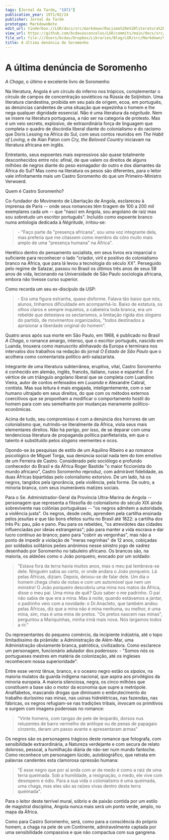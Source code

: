 ```yaml
---
tags: [Jornal da Tarde, "1971"]
publication_year: 1971/02/24
publisher: Jornal da Tarde
prototype: MarkdownNote
edit_url: tinderbox://LGR/docs/src/markdown/Racismo%20e%20literatura%20negra/Literatura%20Africana?view=outline+select=1658628304
view_url: https://github.com/bcdavasconcelos/LGR/commits/main/docs/src/markdown/racismo-e-literatura-negra/literatura-africana/a-ltima-den-ncia-de-soromenho.md
file_url: file:///Users/bcdav/Dropbox/Libraries/Blog/LGR/src/Markdown/Vol%201/Literatura%20Africana/A%20u%CC%81ltima%20denu%CC%81ncia%20de%20Soromenho.md
title: A última denúncia de Soromenho
---
```


# A última denúncia de Soromenho

*A Chaga*, o último e excelente livro de Soromenho

Na literatura, Angola é um círculo do inferno nos trópicos, complementar o círculo de campos de concentração soviéticos na Rússia de Soljinitsin. Uma literatura clandestina, proibida em seu país de origem, ecoa, em português, as denúncias candentes de uma situação que espezinha o homem e lhe nega qualquer dignidade essencial. Não é uma literatura da *négritude*. Nem se insere na literatura portuguesa, a não ser na categoria de protesto. Mas é um veio secreto, explosivo, de extraordinária força de linguagem que completa o quadro de discórdia liberal diante do colonialismo e do racismo que Doris Lessing na África do Sul, com seus contos reunidos em *The Habit of Loving*, e de Alan Paton com *Cry, the Beloved Country* iniciavam na literatura africana em inglês.

Entretanto, seus expoentes mais expressivos são quase totalmente desconhecidos entre nós: afinal, de que valem os direitos de alguns milhões de negros diante do peso esmagador do outro e dos diamantes da África do Sul? Mas como na literatura os pesos são diferentes, para o leitor vale infinitamente mais um Castro Soromenho do que um Primeiro-Ministro Verwoerd.

Quem é Castro Soromenho?

Co-fundador do Movimento de Libertação de Angola, esclareceu à imprensa de Paris -- onde seus romances têm tiragem de 100 a 200 mil exemplares cada um -- que "nasci em Angola, sou angolano de raiz mas sou sobretudo um escritor português". Incluído como expoente branco numa antologia dedicada à *Négritude*, irritou-se:

> \- "Faço parte da "presença africana", sou uma voz integrante dela, mas preferia que me citassem como membro do côro muito mais amplo de uma "presença humana" na África".

Herético dentro do pensamento socialista, em seus livros era imparcial o suficiente para reconhecer o lado "criador, viril e positivo do colonialismo branco na África, que para lá levou a tecnologia do século XX". Perseguido pelo regime de Salazar, passou no Brasil os últimos três anos de seus 58 anos de vida, lecionando na Universidade de São Paulo sociologia africana, embora não tivesse curso superior.

Como recorda um seu ex-discípulo da USP:

> \- Era uma figura estranha, quase disforme. Falava tão baixo que nós, alunos, tínhamos dificuldade em acompanhá-lo. Baixo de estatura, os olhos claros e sempre inquietos, a cabeleira toda branca, era um rebelde que detestava os sectarismos, a limitação rígida dos *slogans* do partido, de movimentos organizados, "todos destinados a aprisionar a liberdade original do homem".

Quatro anos após sua morte em São Paulo, em 1968, é publicado no Brasil *A Chaga*, o romance amargo, intenso, que o escritor português, nascido em Luanda, trouxera como manuscrito alinhavado da Europa e terminara nos intervalos dos trabalhos na redação do jornal *O Estado de São Paulo* que o acolhera como comentarista político anti-salazarista.

Integrante de uma literatura subterrânea, eruptiva, vital, Castro Soromenho é conhecido em alemão, inglês, francês, italiano, russo e espanhol. É o vértice de um triângulo angolano liberal que se completa com Luandino Vieira, autor de contos enfeixados em *Luuanda* e Alexandre Cabral, contista. Mas sua leitura é mais engajada, inteligentemente, com o ser humano ultrajado em seus direitos, do que com os métodos externos coercitivos que se proponham a modificar o comportamento hostil do homem para com seu semelhante por mudanças meramente político-econômicas.

Acima de tudo, seu compromisso é com a denúncia dos horrores de um colonialismo que, nutrindo-se literalmente da África, viola seus mais elementares direitos. Não há perigo, por isso, de se deparar com uma tendenciosa literatura de propaganda política panfletarista, em que o talento é substituído pelos *slogans* veementes e ocos.

Opondo-se às pesquisas de estilo de um Aquilino Ribeiro e ao romance psicológico de Miguel Torga, sua denúncia social nada tem do tom emotivo de um Ferreira de Castro. Considerado pelo sociólogo e profundo conhecedor do Brasil e da África Roger Bastide "o maior ficcionista do mundo africano", Castro Soromenho reproduz, com admirável fidelidade, as duas Áfricas bipartidas pelo colonialismo extorsivo. De um lado, há os negros, tangidos pela ignorância, pela violência, pela forme. De outro, a minoria branca, com seus inumeráveis matizes sociais.

Para o Se. Administrador-Geral da Província Ultra-Marina de Angola -- personagem que representa a filosofia do colonialismo do século XIX ainda sobrevivente nas colônias portuguêsas -- "os negros admitem a autoridade, a violência justa". Os negros, desde cedo, aprendem pela cartilha ensinada pelos jesuítas e que tão bons efeitos surtiu no Brasil até 1822: a cartilha dos três Ps: pau, pão e pano. Pau para os rebeldes, "os atrevidotes das cidades influenciadas por ideias estrangeiras"; pão para manter a vida escrava e dar lucro contínuo ao branco; pano para "cobrir as vergonhas", mas não a ponto de impedir a violação de "meras negrinhas" de 12 anos, cobiçadas por soldados solitários peões anônimos nesse sinistro jogo de xadrez desenhado por Soromenho no tabuleiro africano. Os brancos são, na maioria, os aldeões como o João porqueiro, evocado por um soldado:

> "Estava fora da terra havia muitos anos, mas o meu pai lembrava-se dele. Ninguém sabia ao certo, or onde andara o João porqueiro. Lá pelas Áfricas, diziam. Depois, deixou-se de falar dele. Um dia o homem chega cheio de notas e com um automóvel que nem um ministro! O João porqueiro descobriu uma mina nos matos da África, disse o meu pai. Uma mina de quê? Quis saber o me padrinho. O pai não sabia de que era a mina. Mas à noite, quando estávamos a jantar, o padrinho veio com a novidade: o Dr.Anacleto, que também andou pelas Áfricas, diz que a mina não é mina nenhuma, ou melhor, é uma mina, sim, mas é uma mina de pretos. "Os pretos nascem nas minas", perguntou a Mariquinhas, minha irmã mais nova. Nós largamos todos a rir."

Ou representantes do pequeno comércio, da incipiente indústria, até o topo limitadíssimo da pirâmide: a Administração de Além-Mar, uma Administração obviamente branca, patriótica, civilizadora. Como esclarece um personagem, funcionário adulador dos poderosos: - "Somos nós os portugueses mestres em matéria de colonização, até os ingleses reconhecem nossa superioridade".

Entre esse verniz tênue, branco, e o oceano negro estão os *sipaios*, na maioria mulatos da guarda indígena nacional, que aspira aos privilégios da minoria europeia. A maioria silenciosa, negra, os cinco milhões que constituem a base são o motor da economia que supre a metrópole. Analfabetos, mascando drogas que diminuem o embrutecimento do trabalho duríssimo nas minas, nas usinas hidrelétricas, nas fazendas, nas fábricas, os negros refugiam-se nas tradições tribais, invocam os primitivos e surgem com imagens poderosas no romance:

> "Vinte homens, com tangas de pele de leopardo, dorsos nus reluzentes de barro vermelho de antílope ou de penas de papagaio cinzento, deram um passo avante e apresentaram armas"

Os negros são os personagens trágicos deste romance que fotografa, com sensibilidade extraordinária, a Natureza verdejante e com secura de relato doloroso, pessoal, a humilhação diária de não-ser num mundo fantoche. Como reconhece um personagem lúcido, autobiográfico, que retrata em palavras candentes esta clamorosa opressão humana:

> "É esse negro que por aí anda com ar de medo é como a raiz de uma terra queimada. Sob a humildade, a resignação, o medo, ele vive com desespero e ódio. Para a sua vida o colonialismo é uma queimada, uma chaga, mas eles são as raízes vivas dentro desta terra queimada".

Para o leitor deste terrível mural, sóbrio e de paixão contida por um estilo de magistral disciplina, Angola nunca mais será um ponto verde, amplo, no mapa da África.

Como para Castro Soromenho, será, como para a consciência do próprio homem, a chaga na pele de um Continente, admiravelmente captada por uma sensibilidade compassiva e que não compactua com sua gangrena.

